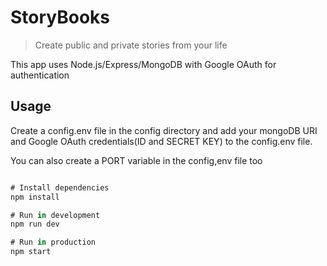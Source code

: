 # StoryBooks

> Create public and private stories from your life

This app uses Node.js/Express/MongoDB with Google OAuth for authentication

## Usage

Create a config.env file in the config directory and add your mongoDB URI and Google OAuth credentials(ID and SECRET KEY) to the config.env file.

You can also create a PORT variable in the config,env file too

```JavaScript

# Install dependencies
npm install

# Run in development
npm run dev

# Run in production
npm start

